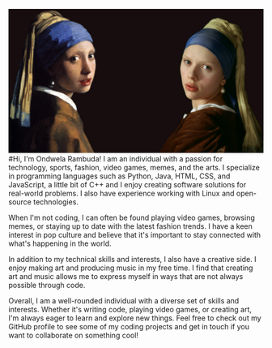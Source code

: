 ![IMAGE!](vermeer.jpg)
#Hi, I'm Ondwela Rambuda!
I am an individual with a passion for technology, sports, fashion, video games, memes, and the arts. I specialize in programming languages such as  Python, Java, HTML, CSS, and JavaScript, a little bit of C++ and I enjoy creating software solutions for real-world problems. I also have experience working with Linux and open-source technologies.

When I'm not coding, I can often be found playing video games, browsing memes, or staying up to date with the latest fashion trends. I have a keen interest in pop culture and believe that it's important to stay connected with what's happening in the world.

In addition to my technical skills and interests, I also have a creative side. I enjoy making art and producing music in my free time. I find that creating art and music allows me to express myself in ways that are not always possible through code.

Overall, I am a well-rounded individual with a diverse set of skills and interests. Whether it's writing code, playing video games, or creating art, I'm always eager to learn and explore new things. Feel free to check out my GitHub profile to see some of my coding projects and get in touch if you want to collaborate on something cool!

<!---
worldwidewurf/worldwidewurf is a ✨ special ✨ repository because its `README.md` (this file) appears on your GitHub profile.
You can click the Preview link to take a look at your changes.
--->

